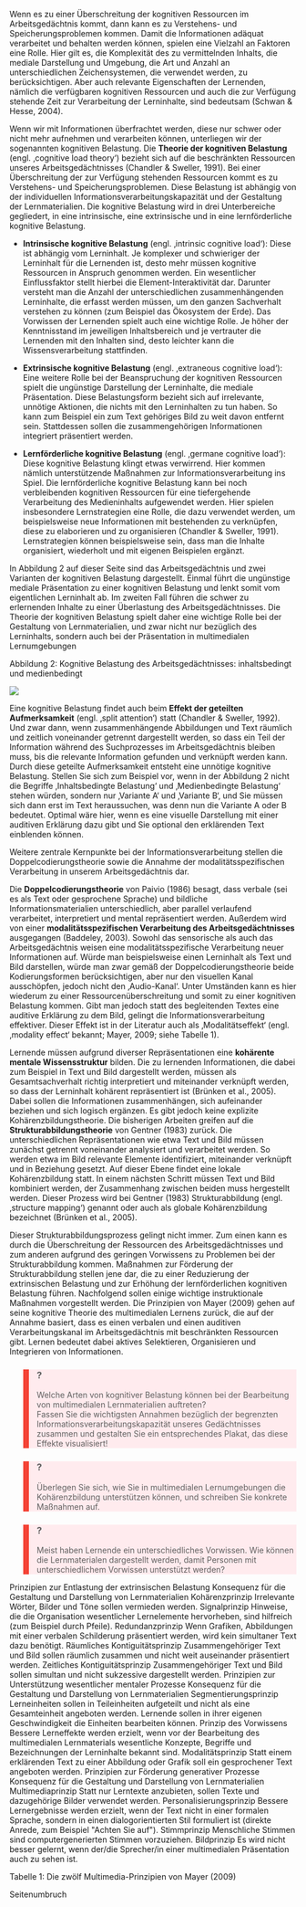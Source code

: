 <!-- filename: 03_Begrenzte_kognitive_Ressourcen.md -->
<!-- title: Begrenzte kognitive Ressourcen -->

Wenn es zu einer Überschreitung der kognitiven Ressourcen im Arbeitsgedächtnis kommt, dann kann es zu Verstehens- und Speicherungsproblemen kommen. Damit die Informationen adäquat verarbeitet und behalten werden können, spielen eine Vielzahl an Faktoren eine Rolle. Hier gilt es, die Komplexität des zu vermittelnden Inhalts, die mediale Darstellung und Umgebung, die Art und Anzahl an unterschiedlichen Zeichensystemen, die verwendet werden, zu berücksichtigen. Aber auch relevante Eigenschaften der Lernenden, nämlich die verfügbaren kognitiven Ressourcen und auch die zur Verfügung stehende Zeit zur Verarbeitung der Lerninhalte, sind bedeutsam (Schwan &amp; Hesse, 2004).

Wenn wir mit Informationen überfrachtet werden, diese nur schwer oder nicht mehr aufnehmen und verarbeiten können, unterliegen wir der sogenannten kognitiven Belastung. Die **Theorie der kognitiven Belastung** (engl. ‚cognitive load theory‘) bezieht sich auf die beschränkten Ressourcen unseres Arbeitsgedächtnisses (Chandler &amp; Sweller, 1991). Bei einer Überschreitung der zur Verfügung stehenden Ressourcen kommt es zu Verstehens- und Speicherungsproblemen. Diese Belastung ist abhängig von der individuellen Informationsverarbeitungskapazität und der Gestaltung der Lernmaterialien. Die kognitive Belastung wird in drei Unterbereiche gegliedert, in eine intrinsische, eine extrinsische und in eine lernförderliche kognitive Belastung.  

- **Intrinsische kognitive Belastung** (engl. ‚intrinsic cognitive load‘): Diese ist abhängig vom Lerninhalt. Je komplexer und schwieriger der Lerninhalt für die Lernenden ist, desto mehr müssen kognitive Ressourcen in Anspruch genommen werden. Ein wesentlicher Einflussfaktor stellt hierbei die Element-Interaktivität dar. Darunter versteht man die Anzahl der unterschiedlichen zusammenhängenden Lerninhalte, die erfasst werden müssen, um den ganzen Sachverhalt verstehen zu können (zum Beispiel das Ökosystem der Erde). Das Vorwissen der Lernenden spielt auch eine wichtige Rolle. Je höher der Kenntnisstand im jeweiligen Inhaltsbereich und je vertrauter die Lernenden mit den Inhalten sind, desto leichter kann die Wissensverarbeitung stattfinden.

- **Extrinsische kognitive Belastung** (engl. ‚extraneous cognitive load‘): Eine weitere Rolle bei der Beanspruchung der kognitiven Ressourcen spielt die ungünstige Darstellung der Lerninhalte, die mediale Präsentation. Diese Belastungsform bezieht sich auf irrelevante, unnötige Aktionen, die nichts mit den Lerninhalten zu tun haben. So kann zum Beispiel ein zum Text gehöriges Bild zu weit davon entfernt sein. Stattdessen sollen die zusammengehörigen Informationen integriert präsentiert werden.

- **Lernförderliche kognitive Belastung** (engl. ‚germane cognitive load‘): Diese kognitive Belastung klingt etwas verwirrend. Hier kommen nämlich unterstützende Maßnahmen zur Informationsverarbeitung ins Spiel. Die lernförderliche kognitive Belastung kann bei noch verbleibenden kognitiven Ressourcen für eine tiefergehende Verarbeitung des Medieninhalts aufgewendet werden. Hier spielen insbesondere Lernstrategien eine Rolle, die dazu verwendet werden, um beispielsweise neue Informationen mit bestehenden zu verknüpfen, diese zu elaborieren und zu organisieren (Chandler &amp; Sweller, 1991). Lernstrategien können beispielsweise sein, dass man die Inhalte organisiert, wiederholt und mit eigenen Beispielen ergänzt.

In Abbildung 2 auf dieser Seite sind das Arbeitsgedächtnis und zwei Varianten der kognitiven Belastung dargestellt. Einmal führt die ungünstige mediale Präsentation zu einer kognitiven Belastung und lenkt somit vom eigentlichen Lerninhalt ab. Im zweiten Fall führen die schwer zu erlernenden Inhalte zu einer Überlastung des Arbeitsgedächtnisses. Die Theorie der kognitiven Belastung spielt daher eine wichtige Rolle bei der Gestaltung von Lernmaterialien, und zwar nicht nur bezüglich des Lerninhalts, sondern auch bei der Präsentation in multimedialen Lernumgebungen

Abbildung 2: Kognitive Belastung des Arbeitsgedächtnisses: inhaltsbedingt und medienbedingt

![](img/9576349990_1acd965113_o.png)

Eine kognitive Belastung findet auch beim **Effekt der geteilten Aufmerksamkeit** (engl. ‚split attention‘) statt (Chandler &amp; Sweller, 1992). Und zwar dann, wenn zusammenhängende Abbildungen und Text räumlich und zeitlich voneinander getrennt dargestellt werden, so dass ein Teil der Information während des Suchprozesses im Arbeitsgedächtnis bleiben muss, bis die relevante Information gefunden und verknüpft werden kann. Durch diese geteilte Aufmerksamkeit entsteht eine unnötige kognitive Belastung. Stellen Sie sich zum Beispiel vor, wenn in der Abbildung 2 nicht die Begriffe ‚Inhaltsbedingte Belastung‘ und ‚Medienbedingte Belastung‘ stehen würden, sondern nur ‚Variante A‘ und ‚Variante B‘, und Sie müssen sich dann erst im Text heraussuchen, was denn nun die Variante A oder B bedeutet. Optimal wäre hier, wenn es eine visuelle Darstellung mit einer auditiven Erklärung dazu gibt und Sie optional den erklärenden Text einblenden können.

Weitere zentrale Kernpunkte bei der Informationsverarbeitung stellen die Doppelcodierungstheorie sowie die Annahme der modalitätsspezifischen Verarbeitung in unserem Arbeitsgedächtnis dar.

Die **Doppelcodierungstheorie** von Paivio (1986) besagt, dass verbale (sei es als Text oder gesprochene Sprache) und bildliche Informationsmaterialien unterschiedlich, aber parallel verlaufend verarbeitet, interpretiert und mental repräsentiert werden. Außerdem wird von einer **modalitätsspezifischen Verarbeitung des Arbeitsgedächtnisses** ausgegangen (Baddeley, 2003). Sowohl das sensorische als auch das Arbeitsgedächtnis weisen eine modalitätsspezifische Verarbeitung neuer Informationen auf. Würde man beispielsweise einen Lerninhalt als Text und Bild darstellen, würde man zwar gemäß der Doppelcodierungstheorie beide Kodierungsformen berücksichtigen, aber nur den visuellen Kanal ausschöpfen, jedoch nicht den ‚Audio-Kanal‘. Unter Umständen kann es hier wiederum zu einer Ressourcenüberschreitung und somit zu einer kognitiven Belastung kommen. Gibt man jedoch statt des begleitenden Textes eine auditive Erklärung zu dem Bild, gelingt die Informationsverarbeitung effektiver. Dieser Effekt ist in der Literatur auch als ‚Modalitätseffekt‘ (engl. ‚modality effect‘ bekannt; Mayer, 2009; siehe Tabelle 1).

Lernende müssen aufgrund diverser Repräsentationen eine **kohärente mentale Wissensstruktur** bilden. Die zu lernenden Informationen, die dabei zum Beispiel in Text und Bild dargestellt werden, müssen als Gesamtsachverhalt richtig interpretiert und miteinander verknüpft werden, so dass der Lerninhalt kohärent repräsentiert ist (Brünken et al., 2005). Dabei sollen die Informationen zusammenhängen, sich aufeinander beziehen und sich logisch ergänzen. Es gibt jedoch keine explizite Kohärenzbildungstheorie. Die bisherigen Arbeiten greifen auf die **Strukturabbildungstheorie** von Gentner (1983) zurück. Die unterschiedlichen Repräsentationen wie etwa Text und Bild müssen zunächst getrennt voneinander analysiert und verarbeitet werden. So werden etwa im Bild relevante Elemente identifiziert, miteinander verknüpft und in Beziehung gesetzt. Auf dieser Ebene findet eine lokale Kohärenzbildung statt. In einem nächsten Schritt müssen Text und Bild kombiniert werden, der Zusammenhang zwischen beiden muss hergestellt werden. Dieser Prozess wird bei Gentner (1983) Strukturabbildung (engl. ‚structure mapping‘) genannt oder auch als globale Kohärenzbildung bezeichnet (Brünken et al., 2005).

Dieser Strukturabbildungsprozess gelingt nicht immer. Zum einen kann es durch die Überschreitung der Ressourcen des Arbeitsgedächtnisses und zum anderen aufgrund des geringen Vorwissens zu Problemen bei der Strukturabbildung kommen. Maßnahmen zur Förderung der Strukturabbildung stellen jene dar, die zu einer Reduzierung der extrinsischen Belastung und zur Erhöhung der lernförderlichen kognitiven Belastung führen. Nachfolgend sollen einige wichtige instruktionale Maßnahmen vorgestellt werden. Die Prinzipien von Mayer (2009) gehen auf seine kognitive Theorie des multimedialen Lernens zurück, die auf der Annahme basiert, dass es einen verbalen und einen auditiven Verarbeitungskanal im Arbeitsgedächtnis mit beschränkten Ressourcen gibt. Lernen bedeutet dabei aktives Selektieren, Organisieren und Integrieren von Informationen.

<blockquote style="background: #FFEBEE; border-left: 10px solid #F44336">

### ?

Welche Arten von kognitiver Belastung können bei der Bearbeitung von multimedialen Lernmaterialien auftreten?  
Fassen Sie die wichtigsten Annahmen bezüglich der begrenzten Informationsverarbeitungskapazität unseres Gedächtnisses zusammen und gestalten Sie ein entsprechendes Plakat, das diese Effekte visualisiert!

</blockquote>

<blockquote style="background: #FFEBEE; border-left: 10px solid #F44336">

### ?

Überlegen Sie sich, wie Sie in multimedialen Lernumgebungen die Kohärenzbildung unterstützen können, und schreiben Sie konkrete Maßnahmen auf.

</blockquote>

<blockquote style="background: #FFEBEE; border-left: 10px solid #F44336">

### ?

Meist haben Lernende ein unterschiedliches Vorwissen. Wie können die Lernmaterialen dargestellt werden, damit Personen mit unterschiedlichem Vorwissen unterstützt werden?

</blockquote>

Prinzipien zur Entlastung der extrinsischen Belastung Konsequenz für die Gestaltung und Darstellung von Lernmaterialien Kohärenzprinzip Irrelevante Wörter, Bilder und Töne sollen vermieden werden. Signalprinzip Hinweise, die die Organisation wesentlicher Lernelemente hervorheben, sind hilfreich (zum Beispiel durch Pfeile). Redundanzprinzip Wenn Grafiken, Abbildungen mit einer verbalen Schilderung präsentiert werden, wird kein simultaner Text dazu benötigt. Räumliches Kontiguitätsprinzip Zusammengehöriger Text und Bild sollen räumlich zusammen und nicht weit auseinander präsentiert werden. Zeitliches Kontiguitätsprinzip Zusammengehöriger Text und Bild sollen simultan und nicht sukzessive dargestellt werden. Prinzipien zur Unterstützung wesentlicher mentaler Prozesse Konsequenz für die Gestaltung und Darstellung von Lernmaterialien Segmentierungsprinzip Lerneinheiten sollen in Teileinheiten aufgeteilt und nicht als eine Gesamteinheit angeboten werden. Lernende sollen in ihrer eigenen Geschwindigkeit die Einheiten bearbeiten können. Prinzip des Vorwissens Bessere Lerneffekte werden erzielt, wenn vor der Bearbeitung des multimedialen Lernmaterials wesentliche Konzepte, Begriffe und Bezeichnungen der Lerninhalte bekannt sind. Modalitätsprinzip Statt einem erklärenden Text zu einer Abbildung oder Grafik soll ein gesprochener Text angeboten werden. Prinzipien zur Förderung generativer Prozesse Konsequenz für die Gestaltung und Darstellung von Lernmaterialien Multimediaprinzip Statt nur Lerntexte anzubieten, sollen Texte und dazugehörige Bilder verwendet werden. Personalisierungsprinzip Bessere Lernergebnisse werden erzielt, wenn der Text nicht in einer formalen Sprache, sondern in einen dialogorientierten Stil formuliert ist (direkte Anrede, zum Beispiel "Achten Sie auf"). Stimmprinzip Menschliche Stimmen sind computergenerierten Stimmen vorzuziehen. Bildprinzip Es wird nicht besser gelernt, wenn der/die Sprecher/in einer multimedialen Präsentation auch zu sehen ist.

</blockquote>

Tabelle 1: Die zwölf Multimedia-Prinzipien von Mayer (2009)

Seitenumbruch
